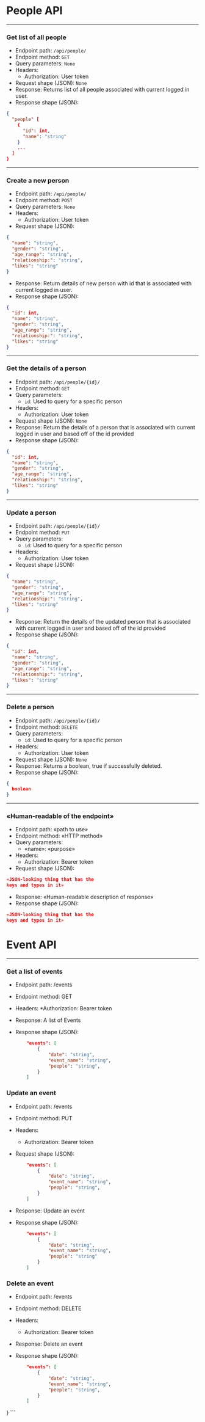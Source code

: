 # People API
---
### Get list of all people
* Endpoint path: `/api/people/`
* Endpoint method: `GET`
* Query parameters: `None`
* Headers:
  * Authorization: User token
* Request shape (JSON): `None`
* Response: Returns list of all people associated with current logged in user.
* Response shape (JSON):
```json
{
  "people" [
    {
      "id": int,
      "name": "string"
    }
    ...
  ]
}
```
---
### Create a new person
* Endpoint path: `/api/people/`
* Endpoint method: `POST`
* Query parameters: `None`
* Headers:
  * Authorization: User token
* Request shape (JSON):
```json
{
  "name": "string",
  "gender": "string",
  "age_range": "string",
  "relationship:": "string",
  "likes": "string"
}
```
* Response: Return details of new person with id that is associated with current logged in user.
* Response shape (JSON):
```json
{
  "id": int,
  "name": "string",
  "gender": "string",
  "age_range": "string",
  "relationship:": "string",
  "likes": "string"
}
```
---
### Get the details of a person
* Endpoint path: `/api/people/{id}/`
* Endpoint method: `GET`
* Query parameters:
  * `id`: Used to query for a specific person
* Headers:
  * Authorization: User token
* Request shape (JSON): `None`
* Response: Return the details of a person that is associated with current logged in user and based off of the id provided
* Response shape (JSON):
```json
{
  "id": int,
  "name": "string",
  "gender": "string",
  "age_range": "string",
  "relationship:": "string",
  "likes": "string"
}
```
---
### Update a person
* Endpoint path: `/api/people/{id}/`
* Endpoint method: `PUT`
* Query parameters:
  * `id`: Used to query for a specific person
* Headers:
  * Authorization: User token
* Request shape (JSON):
```json
{
  "name": "string",
  "gender": "string",
  "age_range": "string",
  "relationship:": "string",
  "likes": "string"
}
```
* Response: Return the details of the updated person that is associated with current logged in user and based off of the id provided
* Response shape (JSON):
```json
{
  "id": int,
  "name": "string",
  "gender": "string",
  "age_range": "string",
  "relationship:": "string",
  "likes": "string"
}
```
---
### Delete a person
* Endpoint path: `/api/people/{id}/`
* Endpoint method: `DELETE`
* Query parameters:
  * `id`: Used to query for a specific person
* Headers:
  * Authorization: User token
* Request shape (JSON): `None`
* Response: Returns a boolean, true if successfully deleted.
* Response shape (JSON):
```json
{
  boolean
}
```
---
### «Human-readable of the endpoint»
* Endpoint path: «path to use»
* Endpoint method: «HTTP method»
* Query parameters:
  * «name»: «purpose»
* Headers:
  * Authorization: Bearer token
* Request shape (JSON):
```json
«JSON-looking thing that has the
keys and types in it»
```
* Response: «Human-readable description of response»
* Response shape (JSON):
```json
«JSON-looking thing that has the
keys and types in it»
```


# Event API
---
### Get a list of events

* Endpoint path: /events
* Endpoint method: GET

* Headers:
    *Authorization: Bearer token

* Response: A list of Events

* Response shape (JSON):
    ```json
        "events": [
            {
                "date": "string",
                "event_name": "string",
                "people": "string",
            }
        ]
    ```

### Update an event

* Endpoint path: /events
* Endpoint method: PUT

* Headers:
    * Authorization: Bearer token

* Request shape (JSON):
    ```json
        "events": [
            {
                "date": "string",
                "event_name": "string",
                "people": "string",
            }
        ]
    ```

* Response: Update an event

* Response shape (JSON):
    ```json
        "events": [
            {
                "date": "string",
                "event_name": "string",
                "people": "string"
            }
        ]
    ```

### Delete an event

* Endpoint path: /events
* Endpoint method: DELETE

* Headers:
    * Authorization: Bearer token

* Response: Delete an event

* Response shape (JSON):
    ```json
        "events": [
            {
                "date": "string",
                "event_name": "string",
                "people": "string",
            }
        ]
}
    ```

